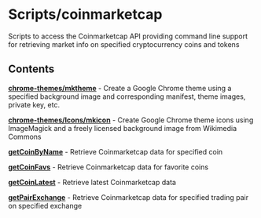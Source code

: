Scripts/coinmarketcap
=====================

Scripts to access the Coinmarketcap API providing command line support for retrieving market info on specified cryptocurrency coins and tokens

Contents
--------

[**chrome-themes/mktheme**](chrome-themes/mktheme.sh) - Create a Google Chrome theme using a specified background image and corresponding manifest, theme images, private key, etc.

[**chrome-themes/Icons/mkicon**](chrome-themes/Icons/mkicon.sh) - Create Google Chrome theme icons using ImageMagick and a freely licensed background image from Wikimedia Commons

[**getCoinByName**](coinmarketcap/getCoinByName) - Retrieve Coinmarketcap data for specified coin

[**getCoinFavs**](coinmarketcap/getCoinFavs) - Retrieve Coinmarketcap data for favorite coins

[**getCoinLatest**](coinmarketcap/getCoinLatest) - Retrieve latest Coinmarketcap data

[**getPairExchange**](coinmarketcap/getPairExchange) - Retrieve Coinmarketcap data for specified trading pair on specified exchange
